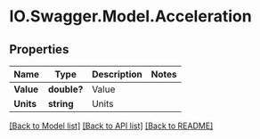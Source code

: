 # IO.Swagger.Model.Acceleration
## Properties

Name | Type | Description | Notes
------------ | ------------- | ------------- | -------------
**Value** | **double?** | Value | 
**Units** | **string** | Units | 

[[Back to Model list]](../README.md#documentation-for-models) [[Back to API list]](../README.md#documentation-for-api-endpoints) [[Back to README]](../README.md)

